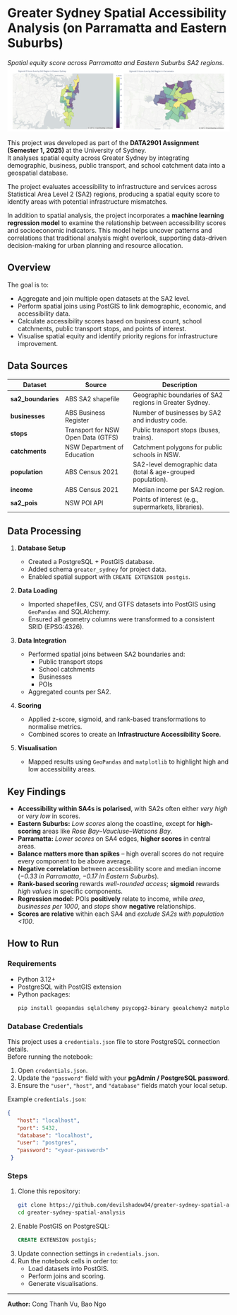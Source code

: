 # Greater Sydney Spatial Accessibility Analysis (on Parramatta and Eastern Suburbs)

*Spatial equity score across Parramatta and Eastern Suburbs SA2 regions.*  
![Greater Sydney Accessibility Map](img/map_viz.png)

This project was developed as part of the **DATA2901 Assignment (Semester 1, 2025)** at the University of Sydney.  
It analyses spatial equity across Greater Sydney by integrating demographic, business, public transport, and school catchment data into a geospatial database.  

The project evaluates accessibility to infrastructure and services across Statistical Area Level 2 (SA2) regions, producing a spatial equity score to identify areas with potential infrastructure mismatches.

In addition to spatial analysis, the project incorporates a **machine learning regression model** to examine the relationship between accessibility scores and socioeconomic indicators. This model helps uncover patterns and correlations that traditional analysis might overlook, supporting data-driven decision-making for urban planning and resource allocation.


## Overview

The goal is to:
- Aggregate and join multiple open datasets at the SA2 level.
- Perform spatial joins using PostGIS to link demographic, economic, and accessibility data.
- Calculate accessibility scores based on business count, school catchments, public transport stops, and points of interest.
- Visualise spatial equity and identify priority regions for infrastructure improvement.

## Data Sources

| Dataset          | Source                                           | Description |
|------------------|--------------------------------------------------|-------------|
| **sa2_boundaries** | ABS SA2 shapefile                              | Geographic boundaries of SA2 regions in Greater Sydney. |
| **businesses**     | ABS Business Register                          | Number of businesses by SA2 and industry code. |
| **stops**          | Transport for NSW Open Data (GTFS)             | Public transport stops (buses, trains). |
| **catchments**     | NSW Department of Education                    | Catchment polygons for public schools in NSW. |
| **population**     | ABS Census 2021                                | SA2-level demographic data (total & age-grouped population). |
| **income**         | ABS Census 2021                                | Median income per SA2 region. |
| **sa2_pois**       | NSW POI API                                    | Points of interest (e.g., supermarkets, libraries). |

## Data Processing

1. **Database Setup**  
   - Created a PostgreSQL + PostGIS database.  
   - Added schema `greater_sydney` for project data.  
   - Enabled spatial support with `CREATE EXTENSION postgis`.

2. **Data Loading**  
   - Imported shapefiles, CSV, and GTFS datasets into PostGIS using `GeoPandas` and SQLAlchemy.
   - Ensured all geometry columns were transformed to a consistent SRID (EPSG:4326).

3. **Data Integration**  
   - Performed spatial joins between SA2 boundaries and:
     - Public transport stops  
     - School catchments  
     - Businesses  
     - POIs
   - Aggregated counts per SA2.

4. **Scoring**  
   - Applied z-score, sigmoid, and rank-based transformations to normalise metrics.
   - Combined scores to create an **Infrastructure Accessibility Score**.

5. **Visualisation**  
   - Mapped results using `GeoPandas` and `matplotlib` to highlight high and low accessibility areas.

## Key Findings

- **Accessibility within SA4s is polarised**, with SA2s often either *very high* or *very low* in scores.  
- **Eastern Suburbs:** *Low scores* along the coastline, except for **high-scoring** areas like *Rose Bay–Vaucluse–Watsons Bay*.  
- **Parramatta:** *Lower scores* on SA4 edges, **higher scores** in central areas.  
- **Balance matters more than spikes** – high overall scores do not require every component to be above average.  
- **Negative correlation** between accessibility score and median income (*−0.33 in Parramatta*, *−0.17 in Eastern Suburbs*).  
- **Rank-based scoring** rewards *well-rounded access*; **sigmoid** rewards *high values* in specific components.  
- **Regression model:** POIs **positively** relate to income, while *area*, *businesses per 1000*, and *stops* show **negative** relationships.  
- **Scores are relative** within each SA4 and *exclude SA2s with population <100*.  


## How to Run

### Requirements
- Python 3.12+
- PostgreSQL with PostGIS extension
- Python packages:
  ```bash
  pip install geopandas sqlalchemy psycopg2-binary geoalchemy2 matplotlib pandas
  ```

### Database Credentials
This project uses a `credentials.json` file to store PostgreSQL connection details.  
Before running the notebook:
1. Open `credentials.json`.
2. Update the `"password"` field with your **pgAdmin / PostgreSQL password**.
3. Ensure the `"user"`, `"host"`, and `"database"` fields match your local setup.

Example `credentials.json`:
```json
{
   "host": "localhost",
   "port": 5432,
   "database": "localhost",
   "user": "postgres",
   "password": "<your-password>"
 }
```

### Steps
1. Clone this repository:
   ```bash
   git clone https://github.com/devilshadow04/greater-sydney-spatial-analysis.git
   cd greater-sydney-spatial-analysis
   ```
2. Enable PostGIS on PostgreSQL:
   ```sql
   CREATE EXTENSION postgis;
   ```
3. Update connection settings in `credentials.json`.
4. Run the notebook cells in order to:
   - Load datasets into PostGIS.
   - Perform joins and scoring.
   - Generate visualisations.

---

**Author:** Cong Thanh Vu, Bao Ngo

